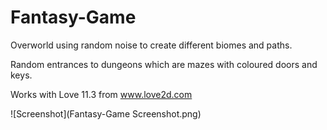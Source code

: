 # Fantasy-Game

Overworld using random noise to create different biomes and paths.

Random entrances to dungeons which are mazes with coloured doors and keys.

Works with Love 11.3 from www.love2d.com

![Screenshot](Fantasy-Game Screenshot.png)
